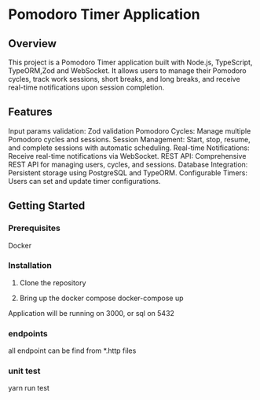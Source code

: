# Pomodoro Timer Application
## Overview
This project is a Pomodoro Timer application built with Node.js, TypeScript, TypeORM,Zod and WebSocket. It allows users to manage their Pomodoro cycles, track work sessions, short breaks, and long breaks, and receive real-time notifications upon session completion.

## Features
Input params validation: Zod validation
Pomodoro Cycles: Manage multiple Pomodoro cycles and sessions.
Session Management: Start, stop, resume, and complete sessions with automatic scheduling.
Real-time Notifications: Receive real-time notifications via WebSocket.
REST API: Comprehensive REST API for managing users, cycles, and sessions.
Database Integration: Persistent storage using PostgreSQL and TypeORM.
Configurable Timers: Users can set and update timer configurations.

## Getting Started
### Prerequisites
Docker

### Installation
1. Clone the repository

2. Bring up the docker compose
docker-compose up

Application will be running on 3000, or sql on 5432

### endpoints
all endpoint can be find from *.http files

### unit test
yarn run test